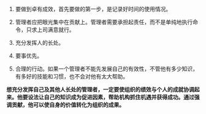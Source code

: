 1. 要做到卓有成效，首先要做的第一步，是记录好时间的使用情况。

2. 管理者应把眼光集中在贡献上。管理者需要承担起责任，而不是单纯地执行命令，只求上司满意就行。

3. 充分发挥人的长处。

4. 要事优先。

5. 合理的行动。如果一个管理者不能先发展自己的有效性，不管他有多少知识，有多好的技能和习惯，也不会对他有太大帮助。

**想充分发挥自己及其他人长处的管理者，一定要使组织的绩效与个人的成就协调起来。他要设法让自己的知识成为促进因素，帮助机构抓住机遇并获得成功。通过强调贡献，他可以使自身的价值转化为组织的成果。**

